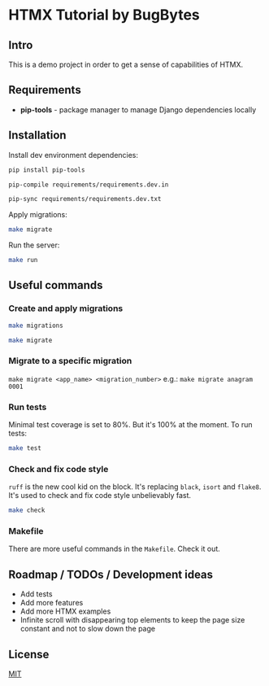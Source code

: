 # HTMX Tutorial by BugBytes

## Intro

This is a demo project in order to get a sense of capabilities of HTMX.

## Requirements

- **pip-tools** - package manager to manage Django dependencies locally

## Installation

Install dev environment dependencies:
```bash
pip install pip-tools
```
```bash
pip-compile requirements/requirements.dev.in
```
```bash
pip-sync requirements/requirements.dev.txt
```


Apply migrations:
```bash
make migrate
```

Run the server:
```bash
make run
```
## Useful commands
### Create and apply migrations
```bash
make migrations
```
```bash
make migrate
```

### Migrate to a specific migration
`make migrate <app_name> <migration_number>`
e.g.:
`make migrate anagram 0001`

### Run tests
Minimal test coverage is set to 80%. But it's 100% at the moment. To run tests:
```bash
make test
```

### Check and fix code style
`ruff` is the new cool kid on the block. It's replacing `black`, `isort` and `flake8`. It's used to check and fix code style unbelievably fast.
```bash
make check
```

### Makefile
There are more useful commands in the `Makefile`. Check it out.

## Roadmap / TODOs / Development ideas
- Add tests
- Add more features
- Add more HTMX examples
- Infinite scroll with disappearing top elements to keep the page size constant and not to slow down the page


## License

[MIT](https://choosealicense.com/licenses/mit/)
